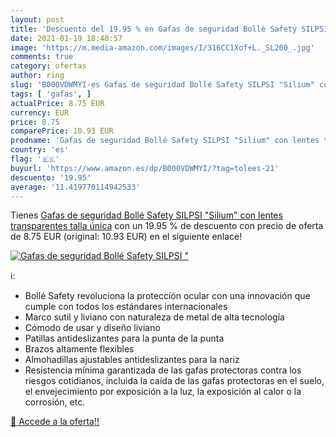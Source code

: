 ```yaml
---
layout: post
title: 'Descuento del 19.95 % en Gafas de seguridad Bollé Safety SILPSI "'
date: 2021-01-19 18:40:57
image: 'https://m.media-amazon.com/images/I/316CC1Xof+L._SL200_.jpg'
comments: true
category: ofertas
author: ring
slug: 'B000VDWMYI-es Gafas de seguridad Bollé Safety SILPSI "Silium" con lentes...'
tags: [ 'gafas', ]
actualPrice: 8.75 EUR
currency: EUR
price: 8.75
comparePrice: 10.93 EUR
prodname: 'Gafas de seguridad Bollé Safety SILPSI "Silium" con lentes transparentes  talla única'
country: 'es'
flag: '🇪🇸'
buyurl: 'https://www.amazon.es/dp/B000VDWMYI/?tag=tolees-21'
descuento: '19.95'
average: '11.419770114942533'
---
```


Tienes [Gafas de seguridad Bollé Safety SILPSI "Silium" con lentes transparentes  talla única](https://www.amazon.es/dp/B000VDWMYI/?tag=tolees-21) con un 19.95 % de descuento con precio de oferta de 8.75 EUR (original: 10.93 EUR) en el siguiente enlace!

[![Gafas de seguridad Bollé Safety SILPSI "](https://m.media-amazon.com/images/I/316CC1Xof+L._SL200_.jpg)](https://www.amazon.es/dp/B000VDWMYI/?tag=tolees-21)

ℹ️:

- Bollé Safety revoluciona la protección ocular con una innovación que cumple con todos los estándares internacionales
- Marco sutil y liviano con naturaleza de metal de alta tecnología
- Cómodo de usar y diseño liviano
- Patillas antideslizantes para la punta de la punta
- Brazos altamente flexibles
- Almohadillas ajustables antideslizantes para la nariz
- Resistencia mínima garantizada de las gafas protectoras contra los riesgos cotidianos, incluida la caída de las gafas protectoras en el suelo, el envejecimiento por exposición a la luz, la exposición al calor o la corrosión, etc.

[🛒 Accede a la oferta!!](https://www.amazon.es/dp/B000VDWMYI/?tag=tolees-21)
